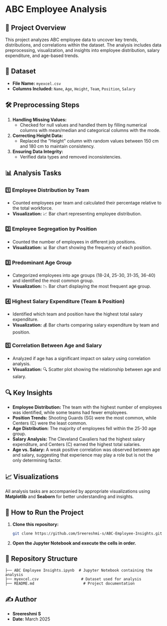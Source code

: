 # ABC Employee Analysis

## 📌 Project Overview
This project analyzes ABC employee data to uncover key trends, distributions, and correlations within the dataset. The analysis includes data preprocessing, visualization, and insights into employee distribution, salary expenditure, and age-based trends.

## 📂 Dataset
- **File Name:** `myexcel.csv`
- **Columns Included:** `Name`, `Age`, `Height`, `Team`, `Position`, `Salary`

## 🛠️ Preprocessing Steps
1. **Handling Missing Values:**
   - Checked for null values and handled them by filling numerical columns with mean/median and categorical columns with the mode.
2. **Correcting Height Data:**
   - Replaced the "Height" column with random values between 150 cm and 180 cm to maintain consistency.
3. **Ensuring Data Integrity:**
   - Verified data types and removed inconsistencies.

## 📊 Analysis Tasks
### 1️⃣ Employee Distribution by Team
- Counted employees per team and calculated their percentage relative to the total workforce.
- **Visualization:** 📈 Bar chart representing employee distribution.

### 2️⃣ Employee Segregation by Position
- Counted the number of employees in different job positions.
- **Visualization:** 📊 Bar chart showing the frequency of each position.

### 3️⃣ Predominant Age Group
- Categorized employees into age groups (18-24, 25-30, 31-35, 36-40) and identified the most common group.
- **Visualization:** 📉 Bar chart displaying the most frequent age group.

### 4️⃣ Highest Salary Expenditure (Team & Position)
- Identified which team and position have the highest total salary expenditure.
- **Visualization:** 💰 Bar charts comparing salary expenditure by team and position.

### 5️⃣ Correlation Between Age and Salary
- Analyzed if age has a significant impact on salary using correlation analysis.
- **Visualization:** 🔍 Scatter plot showing the relationship between age and salary.

## 🔍 Key Insights
- **Employee Distribution:** The team with the highest number of employees was identified, while some teams had fewer employees.
- **Position Trends:** Shooting Guards (SG) were the most common, while Centers (C) were the least common.
- **Age Distribution:** The majority of employees fell within the 25-30 age group.
- **Salary Analysis:** The Cleveland Cavaliers had the highest salary expenditure, and Centers (C) earned the highest total salaries.
- **Age vs. Salary:** A weak positive correlation was observed between age and salary, suggesting that experience may play a role but is not the only determining factor.

## 📈 Visualizations
All analysis tasks are accompanied by appropriate visualizations using **Matplotlib** and **Seaborn** for better understanding and insights.

## 🚀 How to Run the Project
1. **Clone this repository:**
   ```bash
   git clone https://github.com/Sreereshmi-s/ABC-Employee-Insights.git
   ```
2. **Open the Jupyter Notebook and execute the cells in order.**

## 📁 Repository Structure
```
├── ABC Employee Insights.ipynb  # Jupyter Notebook containing the analysis
├── myexcel.csv                   # Dataset used for analysis
├── README.md                      # Project documentation
```

## ✍️ Author
- **Sreereshmi S**
- **Date:** March 2025

